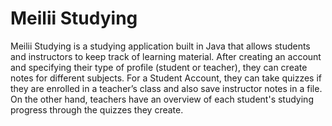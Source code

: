 # Meilii Studying
Meilii Studying is a studying application built in Java that allows students and instructors to keep track of learning material. After creating an account and specifying their type of profile (student or teacher), they can create notes for different subjects. For a Student Account, they can take quizzes if they are enrolled in a teacher’s class and also save instructor notes in a file. On the other hand, teachers have an overview of each student's studying progress through the quizzes they create.
